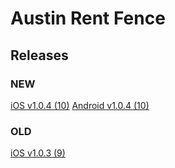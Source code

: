 # Austin Rent Fence
## Releases

### NEW
[iOS v1.0.4 (10)](itms-services://?action=download-manifest&url=https://raw.githubusercontent.com/devfarm-io/pages/master/releases/arf/v1.0.4_10/manifest.plist)
[Android v1.0.4 (10)](https://raw.githubusercontent.com/devfarm-io/pages/master/releases/arf/v1.0.4_10/austin-rent-fence-installer-1.0.4_10.apk)

### OLD
[iOS v1.0.3 (9)](itms-services://?action=download-manifest&url=https://github.com/devfarm-io/pages/raw/f4c359f7c1332562cdae8fe4a9e07f32c897e8c8/releases/arf/v1.0.3_9/manifest.plist)
